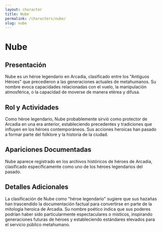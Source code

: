```yaml
---
layout: character
title: Nube
permalink: /characters/nube/
slug: nube
---
```


# Nube

## Presentación
Nube es un héroe legendario en Arcadia, clasificado entre los "Antiguos Héroes" que precedieron a las generaciones actuales de metahumanos. Su nombre evoca capacidades relacionadas con el vuelo, la manipulación atmosférica, o la capacidad de moverse de manera etérea y difusa.

## Rol y Actividades
Como héroe legendario, Nube probablemente sirvió como protector de Arcadia en una era anterior, estableciendo precedentes y tradiciones que influyen en los héroes contemporáneos. Sus acciones heroicas han pasado a formar parte del folklore y la historia de la ciudad.

## Apariciones Documentadas
Nube aparece registrado en los archivos históricos de héroes de Arcadia, clasificado específicamente como uno de los héroes legendarios del pasado.

## Detalles Adicionales
La clasificación de Nube como "héroe legendario" sugiere que sus hazañas han trascendido la documentación factual para convertirse en parte de la mitología heroica de Arcadia. Su nombre poético indica que sus poderes podrían haber sido particularmente espectaculares o místicos, inspirando generaciones futuras de héroes y estableciendo estándares elevados para el servicio público metahumano.